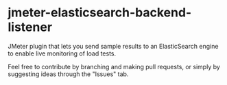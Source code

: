 # jmeter-elasticsearch-backend-listener
JMeter plugin that lets you send sample results to an ElasticSearch engine to enable live monitoring of load tests.

Feel free to contribute by branching and making pull requests, or simply by suggesting ideas through the "Issues" tab.
